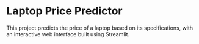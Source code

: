 # Laptop Price Predictor
This project predicts the price of a laptop based on its specifications, with an interactive web interface built using Streamlit.
